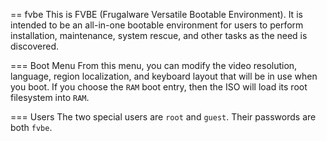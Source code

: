 == fvbe
This is FVBE (Frugalware Versatile Bootable Environment).
It is intended to be an all-in-one bootable environment
for users to perform installation, maintenance, system
rescue, and other tasks as the need is discovered.

=== Boot Menu
From this menu, you can modify the video resolution, language, region localization,
and keyboard layout that will be in use when you boot. If you choose the `RAM` boot
entry, then the ISO will load its root filesystem into `RAM`.

=== Users
The two special users are `root` and `guest`. Their passwords are both `fvbe`.